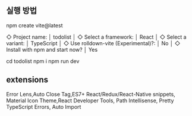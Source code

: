## 실행 방법 ##
npm create vite@latest

◇  Project name:
│  todolist
│
◇  Select a framework:
│  React
│
◇  Select a variant:
│  TypeScript
│
◇  Use rolldown-vite (Experimental)?:
│  No
│
◇  Install with npm and start now?
│  Yes


cd todolist
npm i
npm run dev

## extensions ##
Error Lens,Auto Close Tag,ES7+ React/Redux/React-Native snippets, Material Icon Theme,React Developer Tools, Path Intellisense, Pretty TypeScript Errors, Auto Import